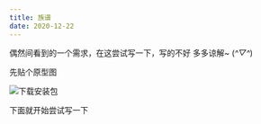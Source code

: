 ```yaml
---
title: 族谱
date: 2020-12-22
---
```


偶然间看到的一个需求，在这尝试写一下，写的不好 多多谅解~ (*^▽^*)

先贴个原型图

<img src="https://www.zpzpup.com/assets/image/genealogy.png" alt="下载安装包">


下面就开始尝试写一下

<genealogy/> 
